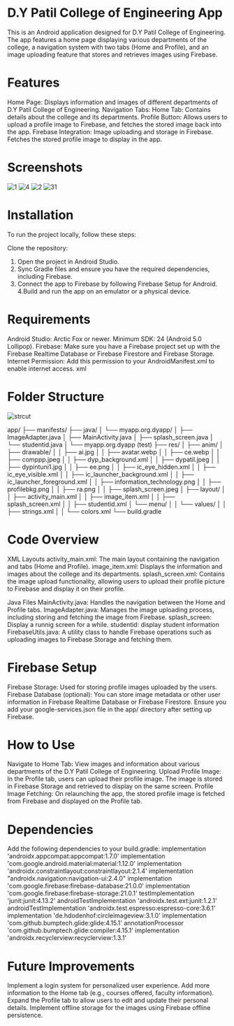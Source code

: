 # D.Y Patil College of Engineering App

This is an Android application designed for D.Y Patil College of Engineering. The app features a home page displaying various departments of the college, a navigation system with two tabs (Home and Profile), and an image uploading feature that stores and retrieves images using Firebase.

# Features
  Home Page: Displays information and images of different departments of D.Y Patil College of Engineering.
  Navigation Tabs:
    Home Tab: Contains details about the college and its departments.
    Profile Button: Allows users to upload a profile image to Firebase, and fetches the stored image back 
    into the app.
  Firebase Integration:
    Image uploading and storage in Firebase.
    Fetches the stored profile image to display in the app.
# Screenshots
  ![1](https://github.com/user-attachments/assets/d9bb4dda-fa99-45a8-8dc8-555c16c32254)
![4](https://github.com/user-attachments/assets/0d2f93a8-a2ec-4b25-a329-44c252f1e7aa)
![2](https://github.com/user-attachments/assets/38ac0060-d379-4d4b-9c29-03bfc06aee91)
![31](https://github.com/user-attachments/assets/afed6902-1ddb-405b-8c5f-67fc2eef4467)


# Installation
To run the project locally, follow these steps:

Clone the repository:
1. Open the project in Android Studio.
2. Sync Gradle files and ensure you have the required dependencies, including Firebase.
3. Connect the app to Firebase by following Firebase Setup for Android.
4.Build and run the app on an emulator or a physical device.

# Requirements
  Android Studio: Arctic Fox or newer.
  Minimum SDK: 24 (Android 5.0 Lollipop).
  Firebase: Make sure you have a Firebase project set up with the Firebase Realtime Database or Firebase    Firestore and Firebase Storage.
  Internet Permission: Add this permission to your AndroidManifest.xml to enable internet access.
  xml

<uses-permission android:name="android.permission.INTERNET" />

# Folder Structure
![strcut](https://github.com/user-attachments/assets/01ba2b32-1626-43da-96ef-9831b838cc63)


app/
├── manifests/
├── java/
│   └── myapp.org.dyapp/
│       ├── ImageAdapter.java
│       ├── MainActivity.java
│       ├── splash_screen.java
│       └── studentid.java
│   └── myapp.org.dyapp (test)
├── res/
│   ├── anim/
│   ├── drawable/
│   │   ├── ai.jpg
│   │   ├── avatar.webp
│   │   ├── ce.webp
│   │   ├── comppp.jpeg
│   │   ├── dyp_background.xml
│   │   ├── dypatil.jpeg
│   │   ├── dypintuni1.jpg
│   │   ├── ee.png
│   │   ├── ic_eye_hidden.xml
│   │   ├── ic_eye_visible.xml
│   │   ├── ic_launcher_background.xml
│   │   ├── ic_launcher_foreground.xml
│   │   ├── information_technology.png
│   │   ├── profilebkg.png
│   │   ├── ra.png
│   │   ├── splash_screen.jpeg
│   ├── layout/
│   │   ├── activity_main.xml
│   │   ├── image_item.xml
│   │   ├── splash_screen.xml
│   │   ├── studentid.xml
│   └── menu/
│   │   └── values/
│   │       ├── strings.xml
│   │       └── colors.xml
└── build.gradle




# Code Overview
  XML Layouts
  activity_main.xml: The main layout containing the navigation and tabs (Home and Profile).
  image_item.xml: Displays the information and images about the college and its departments.
  splash_screen.xml: Contains the image upload functionality, allowing users to upload their profile         picture to Firebase and display it on their profile.
  
  Java Files
  MainActivity.java: Handles the navigation between the Home and Profile tabs.
  ImageAdapter.java: Manages the image uploading process, including storing and fetching the image from     Firebase.
  splash_screen: Display a runnig screen for a while.
  studentid: display student information
  FirebaseUtils.java: A utility class to handle Firebase operations such as uploading images to Firebase    Storage and fetching them.

# Firebase Setup
Firebase Storage: Used for storing profile images uploaded by the users.
Firebase Database (optional): You can store image metadata or other user information in Firebase Realtime Database or Firebase Firestore.
Ensure you add your google-services.json file in the app/ directory after setting up Firebase.

# How to Use
Navigate to Home Tab: View images and information about various departments of the D.Y Patil College of Engineering.
Upload Profile Image: In the Profile tab, users can upload their profile image. The image is stored in Firebase Storage and retrieved to display on the same screen.
Profile Image Fetching: On relaunching the app, the stored profile image is fetched from Firebase and displayed on the Profile tab.

# Dependencies
Add the following dependencies to your build.gradle:
    implementation 'androidx.appcompat:appcompat:1.7.0'
    implementation 'com.google.android.material:material:1.12.0'
    implementation 'androidx.constraintlayout:constraintlayout:2.1.4'
    implementation "androidx.navigation:navigation-ui:2.4.0"
    implementation 'com.google.firebase:firebase-database:21.0.0'
    implementation 'com.google.firebase:firebase-storage:21.0.1'
    testImplementation 'junit:junit:4.13.2'
    androidTestImplementation 'androidx.test.ext:junit:1.2.1'
    androidTestImplementation 'androidx.test.espresso:espresso-core:3.6.1'
    implementation 'de.hdodenhof:circleimageview:3.1.0'
    implementation 'com.github.bumptech.glide:glide:4.15.1'
    annotationProcessor 'com.github.bumptech.glide:compiler:4.15.1'
    implementation 'androidx.recyclerview:recyclerview:1.3.1'

# Future Improvements
Implement a login system for personalized user experience.
Add more information to the Home tab (e.g., courses offered, faculty information).
Expand the Profile tab to allow users to edit and update their personal details.
Implement offline storage for the images using Firebase offline persistence.
